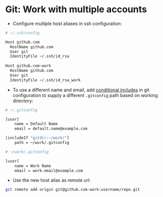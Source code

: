 # Git: Work with multiple accounts

- Configure multiple host aliases in ssh configuration:

```bash
# ~/.ssh/config

Host github.com
  HostName github.com
  User git
  IdentityFile ~/.ssh/id_rsa
  
Host github.com-work
  HostName github.com
  User git
  IdentityFile ~/.ssh/id_rsa_work
```

- To use a different name and email, add [conditional includes](https://git-scm.com/docs/git-config#_conditional_includes) in git configuration to supply a different `.gitconfig` path based on working directory:

```bash
# ~/.gitconfig

[user]
    name = Default Name
    email = default.name@example.com

[includeIf "gitdir:~/work/"]
    path = ~/work/.gitconfig
```

```bash
# ~/work/.gitconfig

[user]
    name = Work Name
    email = work.email@example.com
```

- Use the new host alias as remote url:

```bash
git remote add origin git@github.com-work:username/repo.git
```
